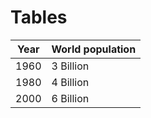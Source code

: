 # Tables

| Year | World population |
| :-: | --- |
| 1960 | 3 Billion |
| 1980 | 4 Billion |
| 2000 | 6 Billion |


